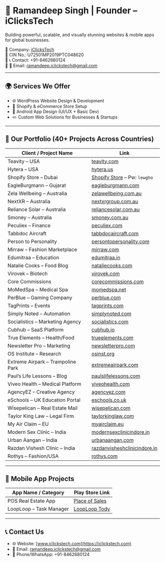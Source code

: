 # 👋 Ramandeep Singh | Founder – iClicksTech

Building powerful, scalable, and visually stunning websites & mobile apps for global businesses.

🔹 Company: [iClicksTech](https://iclickstech.com)  
🔹 CIN No.: U72501MP2019PTC048620  
🔹 📞 Contact: +91-8462880124  
🔹 📧 Email: ramandeep.iclickstech@gmail.com  

---

## 🌍 Services We Offer

- 🌐 WordPress Website Design & Development  
- 🛒 Shopify & eCommerce Store Setup  
- 📱 Android App Design (UI/UX + Basic Dev)  
- ✏️ Custom Web Solutions for Businesses & Startups  

---

## 🚀 Our Portfolio (40+ Projects Across Countries)

| Client / Project Name                  | Link |
|---------------------------------------|------|
| Teavity – USA                         | [teavity.com](https://teavity.com) |
| Hytera – USA                          | [hytera.us](https://hytera.us) |
| Shopify Store – Dubai                 | [Shopify Store](https://31554d-2.myshopify.com) – Pw: `lewgho` |
| EagleBurgmann – Gujarat               | [eagleburgmann.com](https://www.eagleburgmann.com/en) |
| Zela Wellbeing – Australia            | [zelawellbeing.com.au](https://zelawellbeing.com.au) |
| NextXR – Australia                    | [nextxrgroup.com.au](https://www.nextxrgroup.com.au) |
| Reliance Solar – Australia            | [reliancesolar.com.au](https://reliancesolar.com.au) |
| Smoney – Australia                    | [smoney.com.au](https://www.smoney.com.au) |
| Peculiex – Finance                    | [peculiex.com](https://peculiex.com) |
| Tabbdoc Aircraft                      | [tabbdocaircraft.com](https://tabbdocaircraft.com) |
| Person to Personality                 | [persontopersonality.com](https://persontopersonality.com) |
| Mirraw – Fashion Marketplace          | [mirraw.com](https://www.mirraw.com) |
| Edumitraa – Education                 | [edumitraa.in](http://edumitraa.in) |
| Natalie Cooks – Food Blog             | [nataliecooks.com](https://www.nataliecooks.com) |
| Virovek – Biotech                     | [virovek.com](https://virovek.com) |
| Core Commissions                      | [corecommissions.com](https://corecommissions.com) |
| MoMedSpa – Medical Spa                | [momedspa.net](https://momedspa.net/) |
| PerBlue – Gaming Company              | [perblue.com](https://perblue.com/) |
| TagPrints – Events                    | [tagprints.com](https://tagprints.com/) |
| Simply Noted – Automation             | [simplynoted.com](https://simplynoted.com/) |
| Socialistics – Marketing Agency       | [socialistics.com](https://socialistics.com/) |
| Cubhub – SaaS Platform                | [cubhub.io](https://cubhub.io) |
| True Elements – Health/Food           | [trueelements.com](https://trueelements.com) |
| Newsletter Pro – Marketing            | [newsletterpro.com](https://newsletterpro.com) |
| OS Institute – Research               | [osinst.org](https://osinst.org) |
| Extreme Airpark – Trampoline Park     | [extremeairpark.com](https://extremeairpark.com) |
| Paul’s Life Lessons – Blog            | [paulslifelessons.com](http://paulslifelessons.com) |
| Viveo Health – Medical Platform       | [viveohealth.com](https://viveohealth.com) |
| AgencyEZ – Creative Agency            | [agencyez.com](https://www.agencyez.com) |
| eSchools – UK Education Portal        | [eschools.co.uk](https://www.eschools.co.uk) |
| Wisepelican – Real Estate Mail        | [wisepelican.com](https://wisepelican.com) |
| Taylor King Law – Legal Firm          | [taylorkinglaw.com](https://taylorkinglaw.com) |
| My Air Claim – EU                     | [myairclaim.eu](https://myairclaim.eu/Inloggen/) |
| Modern Sex Clinic – India             | [modernsexclinicindore.in](https://modernsexclinicindore.in/) |
| Urban Aangan – India                  | [urbanaangan.com](https://urbanaangan.com/) |
| Razdan Vishesh Clinic – India         | [razdanvisheshclinicindore.in](https://razdanvisheshclinicindore.in/) |
| Rothys – Fashion/USA                  | [rothys.com](https://rothys.com/) |

---

## 📱 Mobile App Projects

| App Name / Category             | Play Store Link |
|-------------------------------|-----------------|
| POS Real Estate App            | [Place of Sales](https://play.google.com/store/apps/details?id=com.placeofsalesrealestate) |
| LoopLoop – Task Manager        | [LoopLoop Tody](https://play.google.com/store/apps/details?id=com.looploop.tody&pli=1) |

---

## 📞 Contact Us

- 🌐 Website: [www.iclickstech.com](https://iclickstech.com)  
- 📧 Email: ramandeep.iclickstech@gmail.com  
- 📱 Phone/WhatsApp: +91-8462880124  

